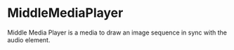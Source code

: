 MiddleMediaPlayer
=================

Middle Media Player is a media to draw an image sequence in sync with the audio element.